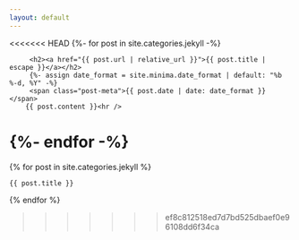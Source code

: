 ```yaml
---
layout: default
---
```

<<<<<<< HEAD
{%- for post in site.categories.jekyll -%}

         <h2><a href="{{ post.url | relative_url }}">{{ post.title | escape }}</a></h2>
         {%- assign date_format = site.minima.date_format | default: "%b %-d, %Y" -%}
         <span class="post-meta">{{ post.date | date: date_format }}</span>
        {{ post.content }}<hr />

{%- endfor -%}
=======
{% for post in site.categories.jekyll %}

    {{ post.title }}

{% endfor %}
>>>>>>> ef8c812518ed7d7bd525dbaef0e96108dd6f34ca
